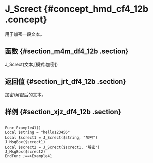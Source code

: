 # J\_Screct {#concept_hmd_cf4_12b .concept}

用于加密一段文本。

## 函数 {#section_m4m_df4_12b .section}

J\_Screct\(文本,\[模式:加密\]\)

## 返回值 {#section_jrt_df4_12b .section}

加密/解密后的文本。

## 样例 {#section_xjz_df4_12b .section}

```

Func Example41()
Local $string = "hello123456"
Local $screct1 = J_Screct($string, "加密")
J_MsgBox($screct1)
Local $screct2 = J_Screct($screct1, "解密")
J_MsgBox($screct2)
EndFunc ;==>Example41
```

